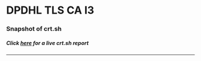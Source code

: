 # DPDHL TLS CA I3
### Snapshot of crt.sh
##### Click [here](https://crt.sh/?q=01F8971121F4103D30BE4235CD7DC0EEE6C6AE12FCA7750848EA0E2E13FC2428) for a live crt.sh report

---
